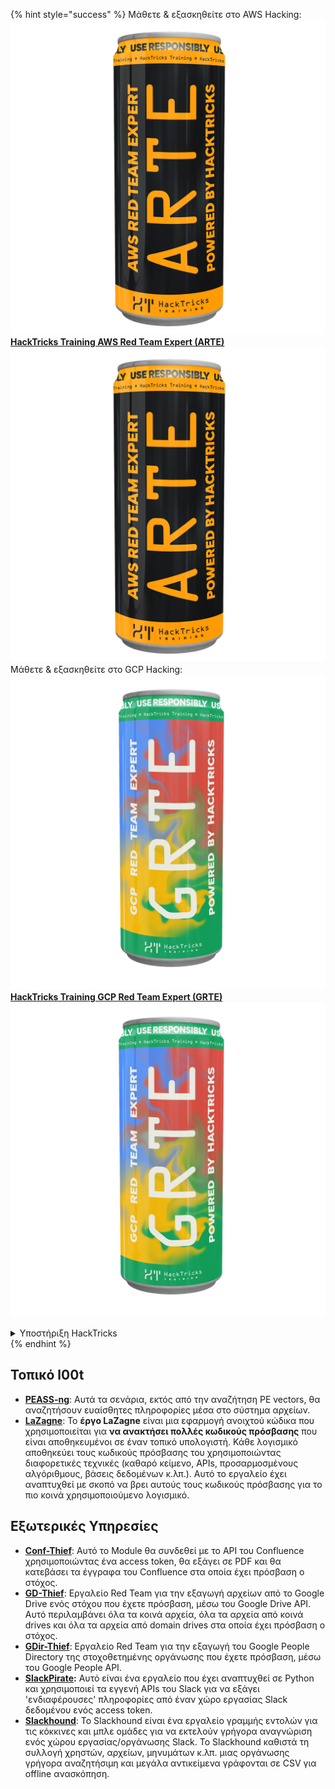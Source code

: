 {% hint style="success" %}
Μάθετε & εξασκηθείτε στο AWS Hacking:<img src="/.gitbook/assets/arte.png" alt="" data-size="line">[**HackTricks Training AWS Red Team Expert (ARTE)**](https://training.hacktricks.xyz/courses/arte)<img src="/.gitbook/assets/arte.png" alt="" data-size="line">\
Μάθετε & εξασκηθείτε στο GCP Hacking: <img src="/.gitbook/assets/grte.png" alt="" data-size="line">[**HackTricks Training GCP Red Team Expert (GRTE)**<img src="/.gitbook/assets/grte.png" alt="" data-size="line">](https://training.hacktricks.xyz/courses/grte)

<details>

<summary>Υποστήριξη HackTricks</summary>

* Ελέγξτε τα [**σχέδια συνδρομής**](https://github.com/sponsors/carlospolop)!
* **Εγγραφείτε στην** 💬 [**ομάδα Discord**](https://discord.gg/hRep4RUj7f) ή στην [**ομάδα telegram**](https://t.me/peass) ή **ακολουθήστε** μας στο **Twitter** 🐦 [**@hacktricks\_live**](https://twitter.com/hacktricks\_live)**.**
* **Μοιραστείτε κόλπα hacking υποβάλλοντας PRs στα** [**HackTricks**](https://github.com/carlospolop/hacktricks) και [**HackTricks Cloud**](https://github.com/carlospolop/hacktricks-cloud) github repos.

</details>
{% endhint %}


## **Τοπικό l00t**

* [**PEASS-ng**](https://github.com/carlospolop/PEASS-ng): Αυτά τα σενάρια, εκτός από την αναζήτηση PE vectors, θα αναζητήσουν ευαίσθητες πληροφορίες μέσα στο σύστημα αρχείων.
* [**LaZagne**](https://github.com/AlessandroZ/LaZagne): Το **έργο LaZagne** είναι μια εφαρμογή ανοιχτού κώδικα που χρησιμοποιείται για **να ανακτήσει πολλές κωδικούς πρόσβασης** που είναι αποθηκευμένοι σε έναν τοπικό υπολογιστή. Κάθε λογισμικό αποθηκεύει τους κωδικούς πρόσβασης του χρησιμοποιώντας διαφορετικές τεχνικές (καθαρό κείμενο, APIs, προσαρμοσμένους αλγόριθμους, βάσεις δεδομένων κ.λπ.). Αυτό το εργαλείο έχει αναπτυχθεί με σκοπό να βρει αυτούς τους κωδικούς πρόσβασης για το πιο κοινά χρησιμοποιούμενο λογισμικό.

## **Εξωτερικές Υπηρεσίες**

* [**Conf-Thief**](https://github.com/antman1p/Conf-Thief): Αυτό το Module θα συνδεθεί με το API του Confluence χρησιμοποιώντας ένα access token, θα εξάγει σε PDF και θα κατεβάσει τα έγγραφα του Confluence στα οποία έχει πρόσβαση ο στόχος.
* [**GD-Thief**](https://github.com/antman1p/GD-Thief): Εργαλείο Red Team για την εξαγωγή αρχείων από το Google Drive ενός στόχου που έχετε πρόσβαση, μέσω του Google Drive API. Αυτό περιλαμβάνει όλα τα κοινά αρχεία, όλα τα αρχεία από κοινά drives και όλα τα αρχεία από domain drives στα οποία έχει πρόσβαση ο στόχος.
* [**GDir-Thief**](https://github.com/antman1p/GDir-Thief): Εργαλείο Red Team για την εξαγωγή του Google People Directory της στοχοθετημένης οργάνωσης που έχετε πρόσβαση, μέσω του Google People API.
* [**SlackPirate**](https://github.com/emtunc/SlackPirate)**:** Αυτό είναι ένα εργαλείο που έχει αναπτυχθεί σε Python και χρησιμοποιεί τα εγγενή APIs του Slack για να εξάγει 'ενδιαφέρουσες' πληροφορίες από έναν χώρο εργασίας Slack δεδομένου ενός access token.
*   [**Slackhound**](https://github.com/BojackThePillager/Slackhound): Το Slackhound είναι ένα εργαλείο γραμμής εντολών για τις κόκκινες και μπλε ομάδες για να εκτελούν γρήγορα αναγνώριση ενός χώρου εργασίας/οργάνωσης Slack. Το Slackhound καθιστά τη συλλογή χρηστών, αρχείων, μηνυμάτων κ.λπ. μιας οργάνωσης γρήγορα αναζητήσιμη και μεγάλα αντικείμενα γράφονται σε CSV για offline ανασκόπηση.
